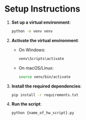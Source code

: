# Setup Instructions

1. **Set up a virtual environment**:
    ```bash
    python -m venv venv
    ```

2. **Activate the virtual environment**:
    - On Windows:
      ```bash
      venv\Scripts\activate
      ```
    - On macOS/Linux:
      ```bash
      source venv/bin/activate
      ```

3. **Install the required dependencies**:
    ```bash
    pip install -r requirements.txt
    ```

4. **Run the script**:
    ```bash
    python {name_of_hw_script}.py
    ```